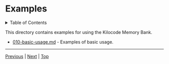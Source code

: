 # Examples

<details>
<summary>Table of Contents</summary>

- [010-basic-usage.md](./010-basic-usage.md)

</details>

This directory contains examples for using the Kilocode Memory Bank.

- [010-basic-usage.md](./010-basic-usage.md) - Examples of basic usage.

---
[Previous](../000-index.md) | [Next](./010-basic-usage.md) | [Top](../000-index.md)
